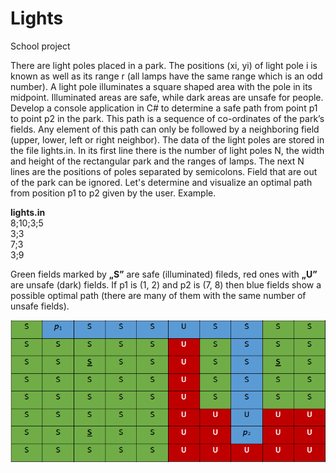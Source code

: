 # Lights
School project


There are light poles placed in a park. The positions (xi, yi) of light pole i is known as well as its range r (all lamps have the same range which is an odd number). A light pole illuminates a square shaped area with the pole in its midpoint. Illuminated areas are safe, while dark areas are unsafe for people.
Develop a console application in C# to determine a safe path from point p1 to point p2 in the park. This path is a sequence of co-ordinates of the park’s fields. Any element of this path can only be followed by a neighboring field (upper, lower, left or right neighbor).
The data of the light poles are stored in the file lights.in. In its first line there is the number of light poles N, the width and height of the rectangular park and the ranges of lamps. The next N lines are the positions of poles separated by semicolons. Field that are out of the park can be ignored.
Let's determine and visualize an optimal path from position p1 to p2 given by the user.
Example.



<b>lights.in</b></br>
8;10;3;5</br>
3;3</br>
7;3</br>
3;9</br>

Green fields marked by <b>„S”</b> are safe (illuminated) fileds, red ones with <b>„U”</b> are unsafe (dark) fields. 
If p1 is (1, 2) and p2 is (7, 8) then blue fields show a possible optimal path (there are many of them with the same number of unsafe fields).



<img src="Screenshot_1.png" alt="demo">
